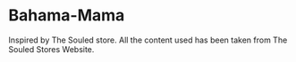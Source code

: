 # Bahama-Mama
Inspired by The Souled store.
All the content used has been taken from The Souled Stores Website.

